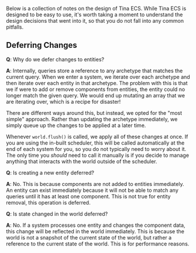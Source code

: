 Below is a collection of notes on the design of Tina ECS. While Tina ECS is designed to be easy to use, it's worth taking a moment to understand the design decisions that went into it, so that you do not fall into any common pitfalls.

## Deferring Changes

**Q**: Why do we defer changes to entities?

**A**: Internally, queries store a reference to any archetype that matches the current query. When we enter a system, we iterate over each archetype and then iterate over each entity in that archetype. The problem with this is that we if were to add or remove components from entities, the entity could no longer match the given query. We would end up mutating an array that we are iterating over, which is a recipe for disaster!

There are different ways around this, but instead, we opted for the "most simple" approach. Rather than updating the archetype immediately, we simply queue up the changes to be applied at a later time.

Whenever `world.flush()` is called, we apply all of these changes at once. If you are using the in-built scheduler, this will be called automatically at the end of each system for you, so you do not typically need to worry about it. The only time you *should* need to call it manually is if you decide to manage anything that interacts with the world outside of the scheduler.

**Q**: Is creating a new entity deferred?

**A**: No. This is because components are not added to entities immediately. An entity can exist immediately because it will not be able to match any queries until it has at least one component. This is not true for entity removal, this operation is deferred.

**Q**: Is state changed in the world deferred?

**A**: No. If a system processes one entity and changes the component data, this change will be reflected in the world immediately. This is because the world is not a snapshot of the current state of the world, but rather a reference to the current state of the world. This is for performance reasons.
